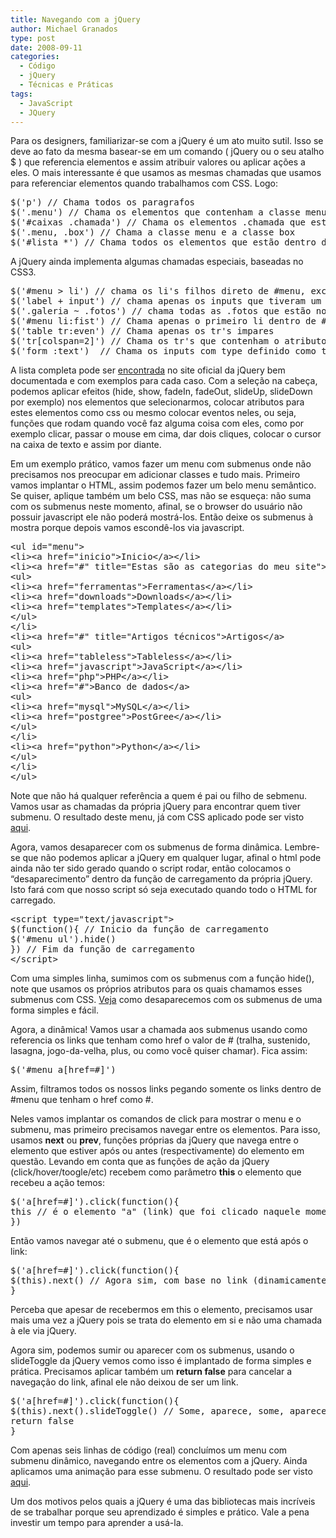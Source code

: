```yaml
---
title: Navegando com a jQuery
author: Michael Granados
type: post
date: 2008-09-11
categories:
  - Código
  - jQuery
  - Técnicas e Práticas
tags:
  - JavaScript
  - JQuery
---
```

Para os designers, familiarizar-se com a jQuery é um ato muito sutil. Isso se deve ao fato da mesma basear-se em um comando ( jQuery ou o seu atalho $ ) que referencia elementos e assim atribuir valores ou aplicar ações a eles. O mais interessante é que usamos as mesmas chamadas que usamos para referenciar elementos quando trabalhamos com CSS. Logo:
<!--more-->

<pre>$('p') // Chama todos os paragrafos
$('.menu') // Chama os elementos que contenham a classe menu
$('#caixas .chamada') // Chama os elementos .chamada que estão dentro de #caixas
$('.menu, .box') // Chama a classe menu e a classe box
$('#lista *') // Chama todos os elementos que estão dentro de #lista</pre>


A jQuery ainda implementa algumas chamadas especiais, baseadas no CSS3.

<pre>$('#menu &gt; li') // chama os li's filhos direto de #menu, exclui #menu li li
$('label + input') // chama apenas os inputs que tiveram um label antes &lt;label&gt;&lt;/label&gt; &lt;input /&gt;
$('.galeria ~ .fotos') // chama todas as .fotos que estão no mesmo nivel e após .galeria
$('#menu li:fist') // Chama apenas o primeiro li dentro de #menu
$('table tr:even') // Chama apenas os tr's impares
$('tr[colspan=2]') // Chama os tr's que contenham o atributo colspan definido como 2
$('form :text')  // Chama os inputs com type definido como text, caixas de texto</pre>

A lista completa pode ser [encontrada][1] no site oficial da jQuery bem documentada e com exemplos para cada caso. Com a seleção na cabeça, podemos aplicar efeitos (hide, show, fadeIn, fadeOut, slideUp, slideDown por exemplo) nos elementos que selecionarmos, colocar atributos para estes elementos como css ou mesmo colocar eventos neles, ou seja, funções que rodam quando você faz alguma coisa com eles, como por exemplo clicar, passar o mouse em cima, dar dois cliques, colocar o cursor na caixa de texto e assim por diante.

Em um exemplo prático, vamos fazer um menu com submenus onde não precisamos nos preocupar em adicionar classes e tudo mais. Primeiro vamos implantar o HTML, assim podemos fazer um belo menu semântico. Se quiser, aplique também um belo CSS, mas não se esqueça: não suma com os submenus neste momento, afinal, se o browser do usuário não possuir javascript ele não poderá mostrá-los. Então deixe os submenus à mostra porque depois vamos escondê-los via javascript.

<pre>&lt;ul id="menu"&gt;
&lt;li&gt;&lt;a href="inicio"&gt;Inicio&lt;/a&gt;&lt;/li&gt;
&lt;li&gt;&lt;a href="#" title="Estas são as categorias do meu site"&gt;Categorias&lt;/a&gt;
&lt;ul&gt;
&lt;li&gt;&lt;a href="ferramentas"&gt;Ferramentas&lt;/a&gt;&lt;/li&gt;
&lt;li&gt;&lt;a href="downloads"&gt;Downloads&lt;/a&gt;&lt;/li&gt;
&lt;li&gt;&lt;a href="templates"&gt;Templates&lt;/a&gt;&lt;/li&gt;
&lt;/ul&gt;
&lt;/li&gt;
&lt;li&gt;&lt;a href="#" title="Artigos técnicos"&gt;Artigos&lt;/a&gt;
&lt;ul&gt;
&lt;li&gt;&lt;a href="tableless"&gt;Tableless&lt;/a&gt;&lt;/li&gt;
&lt;li&gt;&lt;a href="javascript"&gt;JavaScript&lt;/a&gt;&lt;/li&gt;
&lt;li&gt;&lt;a href="php"&gt;PHP&lt;/a&gt;&lt;/li&gt;
&lt;li&gt;&lt;a href="#"&gt;Banco de dados&lt;/a&gt;
&lt;ul&gt;
&lt;li&gt;&lt;a href="mysql"&gt;MySQL&lt;/a&gt;&lt;/li&gt;
&lt;li&gt;&lt;a href="postgree"&gt;PostGree&lt;/a&gt;&lt;/li&gt;
&lt;/ul&gt;
&lt;/li&gt;
&lt;li&gt;&lt;a href="python"&gt;Python&lt;/a&gt;&lt;/li&gt;
&lt;/ul&gt;
&lt;/li&gt;
&lt;/ul&gt;</pre>

Note que não há qualquer referência a quem é pai ou filho de sebmenu. Vamos usar as chamadas da própria jQuery para encontrar quem tiver submenu. O resultado deste menu, já com CSS aplicado pode ser visto [aqui][2].

Agora, vamos desaparecer com os submenus de forma dinâmica. Lembre-se que não podemos aplicar a jQuery em qualquer lugar, afinal o html pode ainda não ter sido gerado quando o script rodar, então colocamos o &#8220;desaparecimento&#8221; dentro da função de carregamento da própria jQuery. Isto fará com que nosso script só seja executado quando todo o HTML for carregado.

<pre>&lt;script type="text/javascript"&gt;
$(function(){ // Inicio da função de carregamento
$('#menu ul').hide()
}) // Fim da função de carregamento
&lt;/script&gt;</pre>

Com uma simples linha, sumimos com os submenus com a função hide(), note que usamos os próprios atributos para os quais chamamos esses submenus com CSS. [Veja][3] como desaparecemos com os submenus de uma forma simples e fácil.

Agora, a dinâmica! Vamos usar a chamada aos submenus usando como referencia os links que tenham como href o valor de # (tralha, sustenido, lasagna, jogo-da-velha, plus, ou como você quiser chamar). Fica assim:

<pre>$('#menu a[href=#]')</pre>

Assim, filtramos todos os nossos links pegando somente os links dentro de #menu que tenham o href como #.

Neles vamos implantar os comandos de click para mostrar o menu e o submenu, mas primeiro precisamos navegar entre os elementos. Para isso, usamos **next** ou **prev**, funções próprias da jQuery que navega entre o elemento que estiver após ou antes (respectivamente) do elemento em questão. Levando em conta que as funções de ação da jQuery (click/hover/toogle/etc) recebem como parâmetro **this** o elemento que recebeu a ação temos:

<pre>$('a[href=#]').click(function(){
this // é o elemento "a" (link) que foi clicado naquele momento
})</pre>

Então vamos navegar até o submenu, que é o elemento que está após o link:

<pre>$('a[href=#]').click(function(){
$(this).next() // Agora sim, com base no link (dinamicamente) temos o submenu
}</pre>

Perceba que apesar de recebermos em this o elemento, precisamos usar mais uma vez a jQuery pois se trata do elemento em si e não uma chamada à ele via jQuery.

Agora sim, podemos sumir ou aparecer com os submenus, usando o slideToggle da jQuery vemos como isso é implantado de forma simples e prática. Precisamos aplicar também um **return false** para cancelar a navegação do link, afinal ele não deixou de ser um link.

<pre>$('a[href=#]').click(function(){
$(this).next().slideToggle() // Some, aparece, some, aparece, incrivelmente simples com a jQuery
return false
}</pre>

Com apenas seis linhas de código (real) concluímos um menu com submenu dinâmico, navegando entre os elementos com a jQuery. Ainda aplicamos uma animação para esse submenu. O resultado pode ser visto [aqui][4].

Um dos motivos pelos quais a jQuery é uma das bibliotecas mais incríveis de se trabalhar porque seu aprendizado é simples e prático. Vale a pena investir um tempo para aprender a usá-la.

 [1]: http://docs.jquery.com/Selectors "Selectores da jQuery"
 [2]: http://dgmike.com.br/tableless/jquery/menu-submenu-parte1.html "Aplicação do HTML e JavaScript ao menu com submenu"
 [3]: http://dgmike.com.br/tableless/jquery/menu-submenu-parte2.html "Sumindo com os submenus com uma linha de código"
 [4]: http://dgmike.com.br/tableless/jquery/menu-submenu-parte3.html "Versão final do menu com submenu dinâmico"
